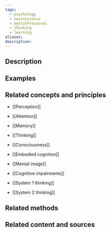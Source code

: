 ```yaml
---
tags:
  - psychology
  - neuroscience
  - mentalProcesses
  - thinking
  - learning
aliases: 
description:
---
```


## Description


## Examples 


## Related concepts and principles
- [[Perception]]
- [[Attention]]
- [[Memory]]
- [[Thinking]]
- [[Consciousness]]

- [[Embodied cognition]]
- [[Mental image]]

- [[Cognitive impairments]]

- [[System 1 thinking]]
- [[System 2 thinking]]

## Related methods


## Related content and sources
